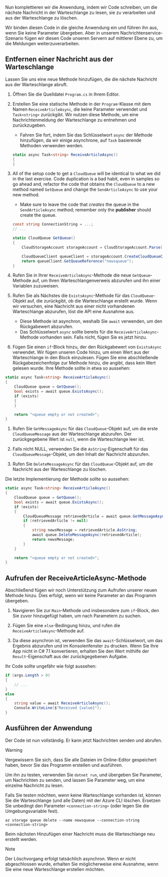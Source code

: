 Nun komplettieren wir die Anwendung, indem wir Code schreiben, um die nächste Nachricht in der Warteschlange zu lesen, sie zu verarbeiten und aus der Warteschlange zu löschen. 

Wir binden diesen Code in die gleiche Anwendung ein und führen ihn aus, wenn Sie keine Parameter übergeben. Aber in unserem Nachrichtenservice-Szenario fügen wir diesen Code unseren Servern auf mittlerer Ebene zu, um die Meldungen weiterzuverarbeiten.

## <a name="dequeue-a-message"></a>Entfernen einer Nachricht aus der Warteschlange

Lassen Sie uns eine neue Methode hinzufügen, die die nächste Nachricht aus der Warteschlange abruft.

1. Öffnen Sie die Quelldatei `Program.cs` in Ihrem Editor.

1. Erstellen Sie eine statische Methode in der `Program`-Klasse mit dem Namen `ReceiveArticleAsync`, die keine Parameter verwendet und `Task<string>` zurückgibt. Wir nutzen diese Methode, um eine Nachrichtenmeldung der Warteschlange zu entnehmen und zurückzugeben.
    - Fahren Sie fort, indem Sie das Schlüsselwort `async` der Methode hinzufügen, da wir einige asynchrone, auf `Task` basierende Methoden verwenden werden.

    ```csharp
    static async Task<string> ReceiveArticleAsync()
    {
    }

1. All of the setup code to get a `CloudQueue` will be identical to what we did in the last exercise. Code duplication is a bad habit, even in samples so go ahead and, refactor the code that obtains the `CloudQueue` to a new method named `GetQueue` and change the `SendArticleAsync` to use your new method.
     - Make sure to leave the code that _creates_ the queue in the `SendArticleAsync` method; remember only the **publisher** should create the queue.

    ```csharp
    const string ConnectionString = ...;
    // ...

    static CloudQueue GetQueue()
    {
        CloudStorageAccount storageAccount = CloudStorageAccount.Parse(ConnectionString);
    
        CloudQueueClient queueClient = storageAccount.CreateCloudQueueClient();
        return queueClient.GetQueueReference("newsqueue");
    }
    ```
    
1. Rufen Sie in Ihrer `ReceiveArticleAsync`-Methode die neue `GetQueue`-Methode auf, um Ihren Warteschlangenverweis abzurufen und ihn einer Variablen zuzuweisen.

1. Rufen Sie als Nächstes die `ExistsAsync`-Methode für das `CloudQueue`-Objekt auf, die zurückgibt, ob die Warteschlange erstellt wurde. Wenn wir versuchen, eine Nachricht aus einer nicht vorhandenen Warteschlange abzurufen, löst die API eine Ausnahme aus.
    - Diese Methode ist asynchron, weshalb Sie `await` verwenden, um den Rückgabewert abzurufen.
    - Das Schlüsselwort `async` sollte bereits für die `ReceiveArticleAsync`-Methode vorhanden sein. Falls nicht, fügen Sie es jetzt hinzu.


1. Fügen Sie einen `if`-Block hinzu, der den Rückgabewert von `ExistsAsync` verwendet. Wir fügen unseren Code hinzu, um einen Wert aus der Warteschlange in den Block einzulesen. Fügen Sie eine abschließende Rückgabezeichenfolge zur Methode hinzu, die angibt, dass kein Wert gelesen wurde. Ihre Methode sollte in etwa so aussehen:

```csharp
static async Task<string> ReceiveArticleAsync()
{
    CloudQueue queue = GetQueue();
    bool exists = await queue.ExistsAsync();
    if (exists)
    {
    }

    return "<queue empty or not created>";
}
```

1. Rufen Sie `GetMessageAsync` für das `CloudQueue`-Objekt auf, um die erste `CloudQueueMessage` aus der Warteschlange abzurufen. Der zurückgegebene Wert ist `null`, wenn die Warteschlange leer ist.

1. Falls nicht NULL, verwenden Sie die `AsString`-Eigenschaft für das `CloudQueueMessage`-Objekt, um den Inhalt der Nachricht abzurufen.

1. Rufen Sie `DeleteMessageAsync` für das `CloudQueue`-Objekt auf, um die Nachricht aus der Warteschlange zu löschen.

Die letzte Implementierung der Methode sollte so aussehen:

```csharp
static async Task<string> ReceiveArticleAsync()
{
    CloudQueue queue = GetQueue();
    bool exists = await queue.ExistsAsync();
    if (exists)
    {
        CloudQueueMessage retrievedArticle = await queue.GetMessageAsync();
        if (retrievedArticle != null)
        {
            string newsMessage = retrievedArticle.AsString;
            await queue.DeleteMessageAsync(retrievedArticle);
            return newsMessage;
        }
    }

    return "<queue empty or not created>";
}
```

## <a name="call-the-receivearticleasync-method"></a>Aufrufen der ReceiveArticleAsync-Methode

Abschließend fügen wir noch Unterstützung zum Aufrufen unserer neuen Methode hinzu. Dies erfolgt, wenn wir keine Parameter an das Programm übergeben.

1. Navigieren Sie zur `Main`-Methode und insbesondere zum `if`-Block, den Sie zuvor hinzugefügt haben, um nach Parametern zu suchen.

1. Fügen Sie eine `else`-Bedingung hinzu, und rufen die `ReceiveArticleAsync`-Methode auf. 

1. Da diese asynchron ist, verwenden Sie das `await`-Schlüsselwort, um das Ergebnis abzurufen und im Konsolenfenster zu drucken. Wenn Sie Ihre App nicht in C# 7.1 konvertieren, erhalten Sie den Wert mithilfe der `Result`-Eigenschaft aus der zurückgegebenen Aufgabe.

Ihr Code sollte ungefähr wie folgt aussehen:

```csharp
if (args.Length > 0)
{
    // ...
}
else
{
    string value = await ReceiveArticleAsync();
    Console.WriteLine($"Received {value}");
}
```

## <a name="execute-the-application"></a>Ausführen der Anwendung

Der Code ist nun vollständig. Er kann jetzt Nachrichten senden und abrufen. 

> [!WARNING]
> Vergewissern Sie sich, dass Sie alle Dateien im Online-Editor gespeichert haben, bevor Sie das Programm erstellen und ausführen.

Um ihn zu testen, verwenden Sie `dotnet run`, und übergeben Sie Parameter, um Nachrichten zu senden, und lassen Sie Parameter weg, um eine einzelne Nachricht zu lesen.

Falls Sie testen möchten, wenn keine Warteschlange vorhanden ist, können Sie die Warteschlange (und alle Daten) mit der Azure CLI löschen. Ersetzen Sie unbedingt den Parameter `<connection-string>` (oder legen Sie die Umgebungsvariable fest).

```azurecli
az storage queue delete --name newsqueue --connection-string <connection-string> 
```

Beim nächsten Hinzufügen einer Nachricht muss die Warteschlange neu erstellt werden.

> [!NOTE]
> Der Löschvorgang erfolgt tatsächlich asynchron. Wenn er nicht abgeschlossen wurde, erhalten Sie möglicherweise eine Ausnahme, wenn Sie eine neue Warteschlange erstellen möchten.